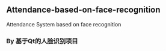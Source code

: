 ## Attendance-based-on-face-recognition
Attendance System based on face recognition
### By 基于Qt的人脸识别项目


